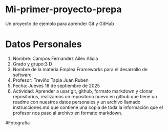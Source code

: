 # Mi-primer-proyecto-prepa
Un proyecto de ejemplo para aprender Git y GitHub

# Datos Personales
1. Nombre: Campos Fernandez Ailev Alicia
2. Grado y grupo:3 D
3. Nombre de la materia:Emplea Frameworks para el desarrollo de software
4. Profesor: Treviño Tapia Juan Ruben
5. Fecha: Jueves 18 de septiembre de 2025
6. Actividad: Aprender a usar git, github, formato markdown y clonar repositorios, realizamos un repositorio nuevo en github que tiene un readme con nuestros datos personales y un archivo llamado instrucciones.md que contiene una copia de toda la información que el profesor nos paso al archivo en formato markdown.

#Fotografia
